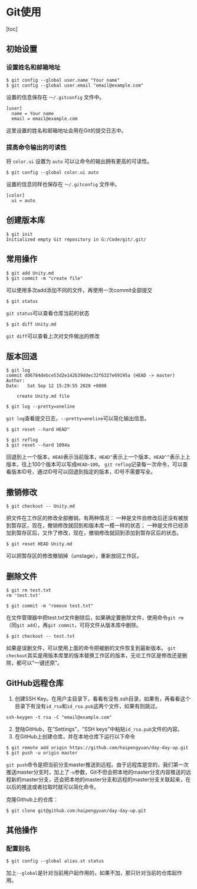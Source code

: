 # Git使用

[toc]

## 初始设置

### 设置姓名和邮箱地址

```git
$ git config --global user.name "Your name"
$ git config --global user.email "email@example.com"
```

设置的信息保存在 `～/.gitconfig`  文件中。

```
[user]
  name = Your name
  email = email@example.com
```

这里设置的姓名和邮箱地址会用在Git的提交日志中。

### 提高命令输出的可读性

将 `color.ui` 设置为 `auto` 可以让命令的输出拥有更高的可读性。

```
$ git config --global color.ui auto
```

设置的信息同样也保存在 `～/.gitconfig`  文件中。

```
[color]
  ui = auto
```

## 创建版本库

```git
$ git init
Initialized empty Git repository in G:/Code/git/.git/
```

## 常用操作
```git
$ git add Unity.md
$ git commit -m "create file"
```
可以使用多次add添加不同的文件，再使用一次commit全部提交

```git
$ git status
```
`git status`可以查看仓库当前的状态

```git
$ git diff Unity.md
```
`git diff`可以查看上次对文件做出的修改

## 版本回退
```git
$ git log
commit dd6784debce53d2e142b39ddec32f6327e69195a (HEAD -> master)
Author: 
Date:   Sat Sep 12 15:29:55 2020 +0800

    create Unity.md file

$ git log --pretty=oneline
```
`git log`查看提交日志，`--pretty=oneline`可以简化输出信息。

```git
$ git reset --hard HEAD^

$ git reflog
$ git reset --hard 1094a
```
回退到上一个版本，`HEAD`表示当前版本，`HEAD^`表示上一个版本，`HEAD^^`表示上上版本，往上100个版本可以写成`HEAD~100`。
`git reflog`记录每一次命令，可以查看版本ID号，通过ID号可以回退到指定的版本，ID号不需要写全。

## 撤销修改
```git
$ git checkout -- Unity.md
```
把文件在工作区的修改全部撤销，有两种情况：
一种是文件自修改后还没有被放到暂存区，现在，撤销修改就回到和版本库一模一样的状态；
一种是文件已经添加到暂存区后，又作了修改，现在，撤销修改就回到添加到暂存区后的状态。

```git
$ git reset HEAD Unity.md
```
可以把暂存区的修改撤销掉（unstage），重新放回工作区。

## 删除文件
```git
$ git rm test.txt
rm 'test.txt'

$ git commit -m "remove test.txt"
```
在文件管理器中把test.txt文件删除后，如果确定要删除文件，使用命令`git rm`（同`git add`），再`git commit`，可将文件从版本库中删除。

```git
$ git checkout -- test.txt
```
如果是误删文件，可以使用上面的命令把被删的文件恢复到最新版本。
`git checkout`其实是用版本库里的版本替换工作区的版本，无论工作区是修改还是删除，都可以“一键还原”。

## GitHub远程仓库

1. 创建SSH Key。在用户主目录下，看看有没有.ssh目录，如果有，再看看这个目录下有没有`id_rsa`和`id_rsa.pub`这两个文件，如果有则跳过。
```git
ssh-keygen -t rsa -C "email@example.com"
```
2. 登陆GitHub，在“Settings”，“SSH keys”中粘贴`id_rsa.pub`文件的内容。
3. 在GitHub上创建仓库，并在本地仓库下运行以下命令
```git
$ git remote add origin https://github.com/haipengyuan/day-day-up.git
$ git push -u origin master
```
`git push`命令是把当前分支master推送到远程。由于远程库是空的，我们第一次推送master分支时，加上了`-u`参数，Git不但会把本地的master分支内容推送的远程新的master分支，还会把本地的master分支和远程的master分支关联起来，在以后的推送或者拉取时就可以简化命令。

克隆Github上的仓库：

```git
$ git clone git@github.com:haipengyuan/day-day-up.git
```

## 其他操作
### 配置别名
```git
$ git config --global alias.st status
```
加上`--global`是针对当前用户起作用的，如果不加，那只针对当前的仓库起作用。
